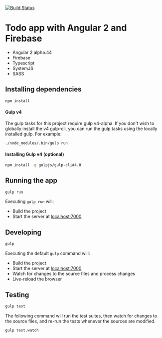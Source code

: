 [![Build Status](https://travis-ci.org/r-park/todo-angular2-firebase.svg?branch=master)](https://travis-ci.org/r-park/todo-angular2-firebase)


# Todo app with Angular 2 and Firebase
- Angular 2 alpha.44
- Firebase
- Typescript
- SystemJS
- SASS

## Installing dependencies
```bash
npm install
```

#### Gulp v4
The gulp tasks for this project require gulp v4-alpha. If you don't wish to globally install the v4 gulp-cli, you can run the gulp tasks using the locally installed gulp. For example:
```bash
./node_modules/.bin/gulp run
```

#### Installing Gulp v4 (optional)
```bash
npm install -g gulpjs/gulp-cli#4.0
```

## Running the app
```bash
gulp run
```
Executing `gulp run` will:
- Build the project
- Start the server at <a href="http://localhost:7000" target="_blank">localhost:7000</a>

## Developing
```bash
gulp
```
Executing the default `gulp` command will:
- Build the project
- Start the server at <a href="http://localhost:7000" target="_blank">localhost:7000</a>
- Watch for changes to the source files and process changes
- Live-reload the browser

## Testing
```bash
gulp test
```
The following command will run the test suites, then watch for changes to the source files, and re-run the tests whenever the sources are modified.
```bash
gulp test.watch
```
